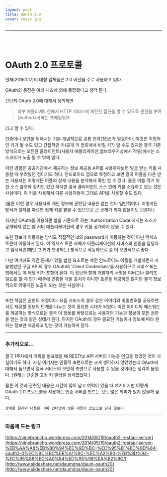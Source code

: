 ```yaml
---
layout: post
title: OAuth 2.0
cover: cover.jpg
---
```



* * *
<br></br>

# OAuth 2.0 프로토콜

현재(2016.1.17)의 대형 업체들은 2.0 버전을 주로 사용하고 있다. 

OAuth의 등장은 여러 니즈에 의해 등장했다고 생각 된다. 

간단히 OAuth 2.0에 대해서 정의하면 
> 외부 애플리케이션에서 HTTP 서비스에 제한된 접근을 할 수 있도록 권한을 부여(Authorize)하는 프레임워크

라고 할 수 있다. 

인증이나 보안을 위해서는 기본 개념적으로 공통 인자(정보)가 필요하다. 이것은 직접적인 키가 될 수도 있고 간접적인 키(공개 키 암호에서 비밀 키?) 일 수도 있지만 결국 기존 방식으로는 오픈된 클라이언트(사용자 애플리케이션,웹브라우저상에서 작동)에서는 소스코드가 노출 될 수 밖에 없다. 

이런 경험은 공공기관에서 제공하는 정보 제공용 API를 사용하다보면 발급 받는 키를 사용할 때 우려됬던 점이기도 하다. 안드로이드 앱으로 특정하고 보면 결국 어플을 다운 받는 사용자는 어떻게든 어플의 상세 내용을 분석해서 확인 할 수 있다. 물론 이를 막기 위한 소스 암호화 장치도 있긴 하지만 결국 클라이언트 소스 안에 키를 소유하고 있는 것은 사실이다. 이 키를 사용해서 다른 사용자들이 그대로 API를 사용할 수도 있다. 

(물론 이런 경우 사용자의 개인 정보에 관련된 내용은 없는 것이 일반적이다. 어떻게든 방식과 절차를 따르면 쉽게 키를 받을 수 있으므로 큰 문제가 되지 않을지도 모른다.)

하지만 OAuth를 이용하면 웹을 기준으로 하는 'Authorization Code'에서는 소스가 공개되지 않는 웹 서버 애플리케이션의 경우 키를 공개하지 않을 수 있다.

또한 정보가 이동하는 방식도 직접적인 id와 password가 이동하는 것이 아닌 액세스 토큰이 이동하게 된다. 이 엑세스 토큰 자체가 어플리케이션의 서비스의 인증을 담당하고 임시적인(매번 그 키가 변경되는) 방식으로 작동하므로 좀 더 보안적으로 좋다.

다만 여기에도 약간 문제가 있을 법한 요소로는 예전 안드로이드 어플을 개발하면서 사용했었던 구글 API의 경우 OAuth의 'Client Credentials'을 사용하므로 서비스 되는 앱에서도 이 해당 키가 포함이 된다. 이 정보와 함께 개발자의 서명을 디버그나 릴리즈 빌드를 할 때 담기 때문에 인증된 개발 출처가 아니면 토큰을 제공하진 않지만 결국 정보적으로 어떻게든 노출이 되는 것은 사실이다.

--- 

또한 핵심은 권한의 조절이다. 요즘 서비스의 경우 같은 아이디와 비밀번호를 공유하면서도 제공할 정보의 단계를 나누는 것이 중요한 시대가 되었다. 이전 아이디와 패스워드를 제공하는 방식으로는 결국 이 정보를 바탕으로는 사용자의 기능과 정보의 모든 권한을 얻는 것과 같은 상태가 된다. 하지만 OAuth의 경우 필요한 기능이나 정보에 따라 원하는 정보만 제공하고 받는 것이 가능하게 된다. 

---

### 추가적으로...

결국 1주차에서 기획을 발표했을 때 RESTful API 서버의 기능을 언급을 했었던 것이 사실이기도 하다. 사실 여기서는 인증적 측면으로는 크게 생각하지 않았었는데
OAuth에 대해서 들으면서 결국 서비스의 보안적 측면으로 사용할 수 있을 것이라는 생각이 들었다. (원래는 단순한 고정 키 발급을 생각했었다.)

물론 이 것과 관련된 내용은 시간이 많이 남고 여력이 있을 때 얘기이지만 이렇게 OAuth 2.0 프로토콜을 사용하는 인증 서버를 만드는 것도 많은 의미가 있지 않을까 싶다. 



`상세한 원리와 내용은 이미 인터넷에 많은 내용이 있으므로 담지 않는다. `

---

### 마음에 드는 링크

[https://vinebrancho.wordpress.com/2014/05/19/oauth2-restapi-server](https://vinebrancho.wordpress.com/2014/05/19/oauth2-restapi-server-%EB%AA%A8%EB%B0%94%EC%9D%BC-%EC%95%B1%EC%9D%84-oauth2-0%EC%9C%BC%EB%A1%9C-%EC%A2%80-%EB%8D%94-%EC%95%88%EC%A0%84%ED%95%98%EA%B2%8C/)
[http://www.slideshare.net/daumdna/daum-oauth20](http://www.slideshare.net/daumdna/daum-oauth20)
